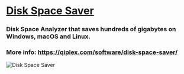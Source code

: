 # [Disk Space Saver](http://qiplex.com/software/disk-space-saver/)



### Disk Space Analyzer that saves  hundreds of gigabytes on Windows, macOS and Linux. 

### More info: https://qiplex.com/software/disk-space-saver/



![Disk Space Saver](http://qiplex.com/img/disk-space-saver-app.png)

